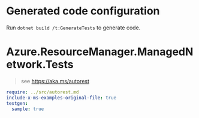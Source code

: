 # Generated code configuration

Run `dotnet build /t:GenerateTests` to generate code.

# Azure.ResourceManager.ManagedNetwork.Tests

> see https://aka.ms/autorest
``` yaml
require: ../src/autorest.md
include-x-ms-examples-original-file: true
testgen:
  sample: true
```